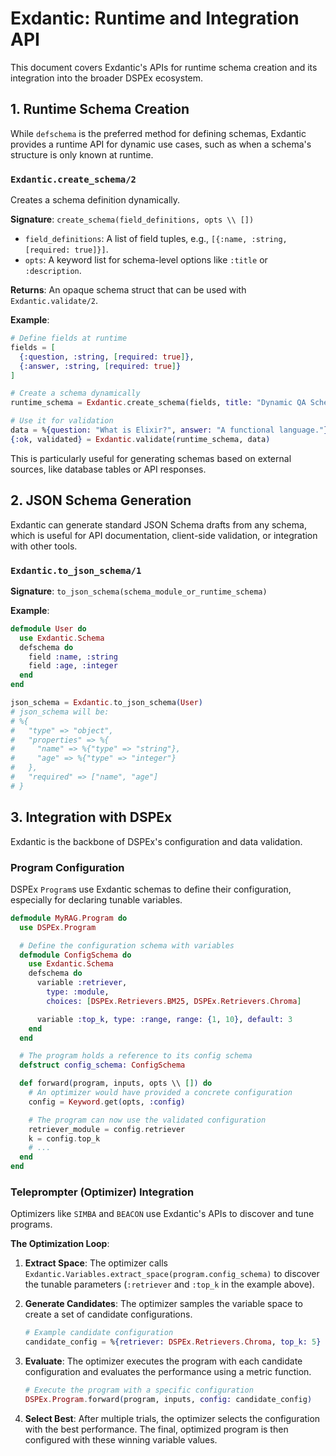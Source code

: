 # Exdantic: Runtime and Integration API

This document covers Exdantic's APIs for runtime schema creation and its integration into the broader DSPEx ecosystem.

## 1. Runtime Schema Creation

While `defschema` is the preferred method for defining schemas, Exdantic provides a runtime API for dynamic use cases, such as when a schema's structure is only known at runtime.

### `Exdantic.create_schema/2`

Creates a schema definition dynamically.

**Signature**: `create_schema(field_definitions, opts \\ [])`

*   `field_definitions`: A list of field tuples, e.g., `[{:name, :string, [required: true]}]`.
*   `opts`: A keyword list for schema-level options like `:title` or `:description`.

**Returns**: An opaque schema struct that can be used with `Exdantic.validate/2`.

**Example**:
```elixir
# Define fields at runtime
fields = [
  {:question, :string, [required: true]},
  {:answer, :string, [required: true]}
]

# Create a schema dynamically
runtime_schema = Exdantic.create_schema(fields, title: "Dynamic QA Schema")

# Use it for validation
data = %{question: "What is Elixir?", answer: "A functional language."}
{:ok, validated} = Exdantic.validate(runtime_schema, data)
```

This is particularly useful for generating schemas based on external sources, like database tables or API responses.

## 2. JSON Schema Generation

Exdantic can generate standard JSON Schema drafts from any schema, which is useful for API documentation, client-side validation, or integration with other tools.

### `Exdantic.to_json_schema/1`

**Signature**: `to_json_schema(schema_module_or_runtime_schema)`

**Example**:
```elixir
defmodule User do
  use Exdantic.Schema
  defschema do
    field :name, :string
    field :age, :integer
  end
end

json_schema = Exdantic.to_json_schema(User)
# json_schema will be:
# %{
#   "type" => "object",
#   "properties" => %{
#     "name" => %{"type" => "string"},
#     "age" => %{"type" => "integer"}
#   },
#   "required" => ["name", "age"]
# }
```

## 3. Integration with DSPEx

Exdantic is the backbone of DSPEx's configuration and data validation.

### Program Configuration

DSPEx `Program`s use Exdantic schemas to define their configuration, especially for declaring tunable variables.

```elixir
defmodule MyRAG.Program do
  use DSPEx.Program

  # Define the configuration schema with variables
  defmodule ConfigSchema do
    use Exdantic.Schema
    defschema do
      variable :retriever,
        type: :module,
        choices: [DSPEx.Retrievers.BM25, DSPEx.Retrievers.Chroma]

      variable :top_k, type: :range, range: {1, 10}, default: 3
    end
  end

  # The program holds a reference to its config schema
  defstruct config_schema: ConfigSchema

  def forward(program, inputs, opts \\ []) do
    # An optimizer would have provided a concrete configuration
    config = Keyword.get(opts, :config)

    # The program can now use the validated configuration
    retriever_module = config.retriever
    k = config.top_k
    # ...
  end
end
```

### Teleprompter (Optimizer) Integration

Optimizers like `SIMBA` and `BEACON` use Exdantic's APIs to discover and tune programs.

**The Optimization Loop**:

1.  **Extract Space**: The optimizer calls `Exdantic.Variables.extract_space(program.config_schema)` to discover the tunable parameters (`:retriever` and `:top_k` in the example above).

2.  **Generate Candidates**: The optimizer samples the variable space to create a set of candidate configurations.
    ```elixir
    # Example candidate configuration
    candidate_config = %{retriever: DSPEx.Retrievers.Chroma, top_k: 5}
    ```

3.  **Evaluate**: The optimizer executes the program with each candidate configuration and evaluates the performance using a metric function.
    ```elixir
    # Execute the program with a specific configuration
    DSPEx.Program.forward(program, inputs, config: candidate_config)
    ```
4.  **Select Best**: After multiple trials, the optimizer selects the configuration with the best performance. The final, optimized program is then configured with these winning variable values.
```
